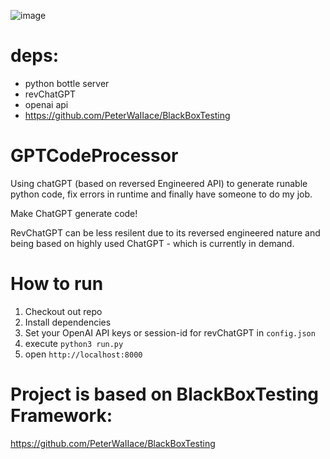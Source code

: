 ![image](https://user-images.githubusercontent.com/40773550/218589759-823f54ce-6012-4fe3-bf19-a214e7e0a6b9.png)

# deps:

- python bottle server
- revChatGPT
- openai api
- https://github.com/PeterWaIIace/BlackBoxTesting
# GPTCodeProcessor

Using chatGPT (based on reversed Engineered API) to generate runable python code, fix errors in runtime and finally have someone to do my job.

Make ChatGPT generate code!

RevChatGPT can be less resilent due to its reversed engineered nature and being based on highly used ChatGPT - which is currently in demand.

# How to run

1. Checkout out repo
2. Install dependencies
3. Set your OpenAI API keys or session-id for revChatGPT in `config.json`
4. execute `python3 run.py`
5. open `http://localhost:8000`


# Project is based on BlackBoxTesting Framework:

https://github.com/PeterWaIIace/BlackBoxTesting
